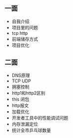 ## 一面

+ 自我介绍
+ 项目里的问题
+ tcp http
+ 前端储存方式
+ 项目优化

## 二面

+ DNS原理
+ TCP UDP
+ 拥塞控制
+ http1和http2区别
+ this 闭包
+ http报文
+ 加载优化
+ 开发者工具中的性能调试问题
+ 内存泄漏定位
+ 统计全市乒乓球数量
